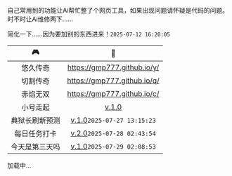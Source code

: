 <!-- 载入 footer 样式 -->
<link rel="stylesheet" href="/footer.css" />
<!-- 载入 footer 样式 -->

自己常用到的功能让Ai帮忙整了个网页工具，如果出现问题请怀疑是代码的问题。时不时让Ai维修两下……

简化一下……因为要加别的东西进来！`2025-07-12 16:20:05`

|🎮|🔗|
|:---:|:---:|
|悠久传奇|<https://gmp777.github.io/y/>|
|切割传奇|<https://gmp777.github.io/q/>|
|赤焰无双|<https://gmp777.github.io/c/>|
|小号走起|[v.1.0](/x.html)|
|典狱长刷新预测|[v.1.0](/boss.html)`2025-07-27 13:15:23`|
|每日任务打卡|[v.2.0](/todo.html)`2025-07-28 02:43:54`|
|今天是第三天吗|[v.1.0](/day.html)`2025-07-29 02:08:53`|

  <!-- Footer -->
  <div class="footer-wrapper">
    <footer id="footer-container">加载中...</footer>
  </div>
  <script src="/load-footer.js"></script>
<!-- footer -->
